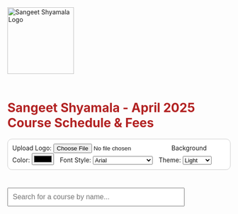 <!bhanu html>
<html lang="en">
<head>
  <meta charset="UTF-8" />
  <meta name="viewport" content="width=device-width, initial-scale=1.0" />
  <title>Sangeet Shyamala - April 2025 Classes</title>
  <style>
    :root {
      --font-family: Arial;
      --bg-color: #f8f9fa;
      --text-color: #333;
      --highlight-color: #b22222;
    }

    body {
      font-family: var(--font-family), sans-serif;
      background-color: var(--bg-color);
      margin: 0;
      padding: 20px;
      color: var(--text-color);
    }

    h1, h2 {
      color: var(--highlight-color);
    }

    table {
      width: 100%;
      border-collapse: collapse;
      margin-bottom: 40px;
      overflow-x: auto;
      display: block;
    }

    th, td {
      border: 1px solid #ccc;
      padding: 10px;
      text-align: left;
    }

    th {
      background-color: #f2f2f2;
    }

    section {
      margin-bottom: 50px;
    }

    #searchBox {
      padding: 10px;
      width: 100%;
      max-width: 400px;
      margin: 20px 0;
      font-size: 16px;
    }

    .course-table {
      display: none;
    }

    .visible {
      display: block;
      border: 2px solid var(--highlight-color);
      box-shadow: 0 0 10px rgba(178, 34, 34, 0.4);
      border-radius: 10px;
    }

    #logo {
      width: 150px;
      height: auto;
      margin-bottom: 20px;
    }

    #settings {
      margin-bottom: 20px;
      padding: 10px;
      border: 1px solid #ccc;
      border-radius: 10px;
      background-color: #fff;
    }

    #settings label {
      margin-right: 10px;
    }

    @media (max-width: 768px) {
      table, th, td {
        font-size: 14px;
      }

      #searchBox, #bgColorPicker, #fontPicker, #themeSelector {
        font-size: 14px;
        width: 100%;
      }

      h1 {
        font-size: 22px;
      }

      h2 {
        font-size: 18px;
      }

      #logo {
        width: 120px;
      }
    }

    @media (max-width: 480px) {
      body {
        padding: 10px;
      }

      #searchBox, #bgColorPicker, #fontPicker, #themeSelector {
        width: 100%;
        font-size: 12px;
      }

      h1 {
        font-size: 20px;
      }

      h2 {
        font-size: 16px;
      }
    }
  </style>
</head>
<body>
  <img id="logo" src="" alt="Sangeet Shyamala Logo" onerror="this.style.display='none'" />
  <h1>Sangeet Shyamala - April 2025 Course Schedule & Fees</h1>

  <div id="settings">
    <label>Upload Logo: <input type="file" accept="image/*" onchange="uploadLogo(event)" /></label>
    <label>Background Color: <input type="color" id="bgColorPicker" onchange="changeBackgroundColor()" /></label>
    <label>Font Style:
      <select id="fontPicker" onchange="changeFontFamily()">
        <option value="Arial">Arial</option>
        <option value="Verdana">Verdana</option>
        <option value="Georgia">Georgia</option>
        <option value="Times New Roman">Times New Roman</option>
        <option value="Courier New">Courier New</option>
      </select>
    </label>
    <label>Theme:
      <select id="themeSelector" onchange="changeTheme()">
        <option value="light">Light</option>
        <option value="dark">Dark</option>
        <option value="classic">Classic</option>
      </select>
    </label>
  </div>

  <input type="text" id="searchBox" placeholder="Search for a course by name..." onkeyup="searchCourses()" />

  <!-- Sections stay the same -->
  <!-- (Keeping existing HTML content unchanged for all sections) -->

  <script>
    function searchCourses() {
      const input = document.getElementById("searchBox").value.toLowerCase();
      const sections = document.querySelectorAll(".course-table");
      let found = false;

      sections.forEach(section => {
        const text = section.innerText.toLowerCase();
        if (text.includes(input) && input !== "") {
          section.classList.add("visible");
          found = true;
        } else {
          section.classList.remove("visible");
        }
      });

      if (!found && input !== "") {
        alert("No matching course found. Try a different keyword.");
      } else if (input === "") {
        sections.forEach(section => section.classList.remove("visible"));
      }
    }

    function uploadLogo(event) {
      const file = event.target.files[0];
      if (file) {
        const reader = new FileReader();
        reader.onload = function(e) {
          document.getElementById("logo").src = e.target.result;
        }
        reader.readAsDataURL(file);
      }
    }

    function changeBackgroundColor() {
      const color = document.getElementById("bgColorPicker").value;
      document.body.style.setProperty("--bg-color", color);
    }

    function changeFontFamily() {
      const font = document.getElementById("fontPicker").value;
      document.body.style.setProperty("--font-family", font);
    }

    function changeTheme() {
      const theme = document.getElementById("themeSelector").value;
      if (theme === "light") {
        document.body.style.setProperty("--bg-color", "#f8f9fa");
        document.body.style.setProperty("--text-color", "#333");
        document.body.style.setProperty("--highlight-color", "#b22222");
      } else if (theme === "dark") {
        document.body.style.setProperty("--bg-color", "#1e1e1e");
        document.body.style.setProperty("--text-color", "#f0f0f0");
        document.body.style.setProperty("--highlight-color", "#ff6347");
      } else if (theme === "classic") {
        document.body.style.setProperty("--bg-color", "#fff8dc");
        document.body.style.setProperty("--text-color", "#000080");
        document.body.style.setProperty("--highlight-color", "#8b0000");
      }
    }
  </script>
</body>
</html>
